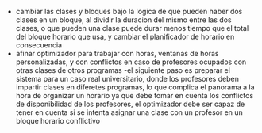 - cambiar las clases y bloques bajo la logica de que pueden haber dos clases en un bloque, al dividir la duracion del mismo entre las dos clases, o que pueden una clase puede durar menos tiempo que el total del bloque horario que usa, y cambiar el planificador de horario en consecuencia
- afinar optimizador para trabajar con horas, ventanas de horas personalizadas, y con conflictos en caso de profesores ocupados con otras clases de otros programas
-el siguiente paso es preparar el sistema para un caso real universitario, donde los profesores deben impartir clases en diferetes programas, lo que complica el panorama a la hora de organizar un horario ya que debe tomar en cuenta los conflictos de disponibilidad de los profesores, el optimizador debe ser capaz de tener en cuenta si se intenta asignar una clase con un profesor en un bloque horario conflictivo
